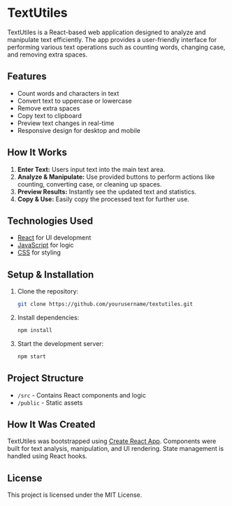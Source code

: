 # TextUtiles

TextUtiles is a React-based web application designed to analyze and manipulate text efficiently. The app provides a user-friendly interface for performing various text operations such as counting words, changing case, and removing extra spaces.

## Features

- Count words and characters in text
- Convert text to uppercase or lowercase
- Remove extra spaces
- Copy text to clipboard
- Preview text changes in real-time
- Responsive design for desktop and mobile

## How It Works

1. **Enter Text:** Users input text into the main text area.
2. **Analyze & Manipulate:** Use provided buttons to perform actions like counting, converting case, or cleaning up spaces.
3. **Preview Results:** Instantly see the updated text and statistics.
4. **Copy & Use:** Easily copy the processed text for further use.

## Technologies Used

- [React](https://react.dev/) for UI development
- [JavaScript](https://developer.mozilla.org/en-US/docs/Web/JavaScript) for logic
- [CSS](https://developer.mozilla.org/en-US/docs/Web/CSS) for styling

## Setup & Installation

1. Clone the repository:
    ```bash
    git clone https://github.com/yourusername/textutiles.git
    ```
2. Install dependencies:
    ```bash
    npm install
    ```
3. Start the development server:
    ```bash
    npm start
    ```

## Project Structure

- `/src` - Contains React components and logic
- `/public` - Static assets

## How It Was Created

TextUtiles was bootstrapped using [Create React App](https://create-react-app.dev/). Components were built for text analysis, manipulation, and UI rendering. State management is handled using React hooks.

## License

This project is licensed under the MIT License.

